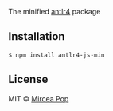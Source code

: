 The minified [antlr4](https://github.com/antlr/antlr4) package

## Installation
```
$ npm install antlr4-js-min
```

## License
MIT © [Mircea Pop](https://github.com/OogieBoogieInJSON)
